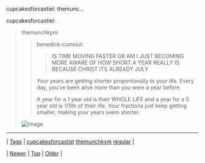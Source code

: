 <!--
title: cupcakesforcastiel
date: 2020-06-28T15:27:00.285Z
tags: cupcakesforcastiel, themunchkym, regular
-->


cupcakesforcastiel: themunc...

<p>cupcakesforcastiel:</p>
<blockquote>
<p>themunchkym:</p>
<blockquote>
<p>benedick-cumslut:</p>
<blockquote>
<p>IS TIME MOVING FASTER OR AM I JUST BECOMING MORE AWARE OF HOW SHORT A YEAR REALLY IS BECAUSE CHRIST ITS ALREADY JULY</p>
</blockquote>
<p>Your years are getting shorter proportionally to your life. Every day, you’ve been alive more than you were a year before.</p>
<p>A year for a 1 year old is their WHOLE LIFE and a year for a 5 year old is 1/5th of their life. Your fractions just keep getting smaller, making your years seem shorter.</p>
</blockquote>
<p><img alt="image" src="https://66.media.tumblr.com/9d8565dddb7bf2d45d188329f5dde066/tumblr_inline_mpmwysjvTf1qz4rgp.gif"/></p>
</blockquote>



























<p></p>

<!--BOTTOM-POST-NAVIGATION-->
---

| [Tags](tags.md) | [cupcakesforcastiel](tag-cupcakesforcastiel.md) [themunchkym](tag-themunchkym.md) [regular](tag-regular.md) |

| [Newer](84514034479.md) | [Top](index.md) | [Older](84519614870.md) |